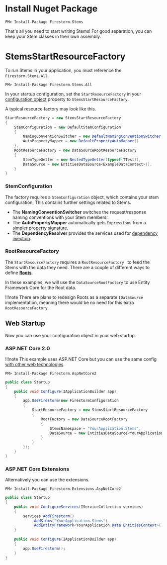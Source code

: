 # Install Nuget Package

```
PM> Install-Package Firestorm.Stems
```

That's all you need to start writing Stems! For good separation, you can keep your Stem classes in their own assembly.

# StemsStartResourceFactory

To run Stems in your application, you must reference the `Firestorm.Stems.All`.

```
PM> Install-Package Firestorm.Stems.All
```

In your startup configuration, set the `StartResourceFactory` in your [configuration object](../setup/configuration-object.md) property to `StemsStartResourceFactory`.

A typical resource factory may look like this.

```csharp
StartResourceFactory = new StemsStartResourceFactory
{
	StemConfiguration = new DefaultStemConfiguration
	{
		NamingConventionSwitcher = new DefaultNamingConventionSwitcher(),
		AutoPropertyMapper = new DefaultPropertyAutoMapper()
	},
	RootResourceFactory = new DataSourceRootResourceFactory
	{
		StemTypeGetter = new NestedTypeGetter(typeof(TTest)),
		DataSource = new EntitiesDataSource<ExampleDataContext>(),
	}
}
```

### StemConfiguration

The factory requires a `StemConfiguration` object, which contains your stem configuration. This contains further settings related to Stems.

- The **NamingConventionSwitcher** switches the request/response naming conventions with your Stem members'.
- The **AutoPropertyMapper** automatically gets `Expression`s from a [simpler property signature](auto-mapping.md).
- The **DependencyResolver** provides the services used for [dependency injection](dependency-injection.md).

### RootResourceFactory 

The `StartResourceFactory` requires a `RootResourceFactory ` to feed the Stems with the data they need. There are a couple of different ways to define **[Roots](roots.md)**.

In these examples, we will use the `DataSourceRootFactory` to use Entity Framework Core for the Root data.

!!!note
    There are plans to redesign Roots as a separate `IDataSource` implementation, meaning there would be no need for this extra `RootResourceFactory`.

## Web Startup

Now you can use your configuration object in your web startup.

### ASP<span>.</span>NET Core 2.0

!!!note
	This example uses ASP<span>.</span>NET Core but you can use the same config [with other web technologies](../setup/installation.md).

```
PM> Install-Package Firestorm.AspNetCore2
```

```csharp
public class Startup
{
    public void Configure(IApplicationBuilder app)
    {
        app.UseFirestorm(new FirestormConfiguration
		{
			StartResourceFactory = new StemsStartResourceFactory
			{
				RootFactory = new DataSourceRootFactory
				{
					StemsNamespace = "YourApplication.Stems",
					DataSource = new EntitiesDataSource<YourApplication.Data.EntitiesContext>()
				}
			}
		});
    }
}
```

### ASP<span>.</span>NET Core Extensions

Alternatively you can use the extensions.

```
PM> Install-Package Firestorm.Extensions.AspNetCore2
```

```csharp
public class Startup
{
    public void ConfigureServices(IServiceCollection services)
    {
        services.AddFirestorm()
			.AddStems("YourApplication.Stems")
			.AddEntityFramework<YourApplication.Data.EntitiesContext>();
    }
	
    public void Configure(IApplicationBuilder app)
    {
        app.UseFirestorm();
    }
}
```